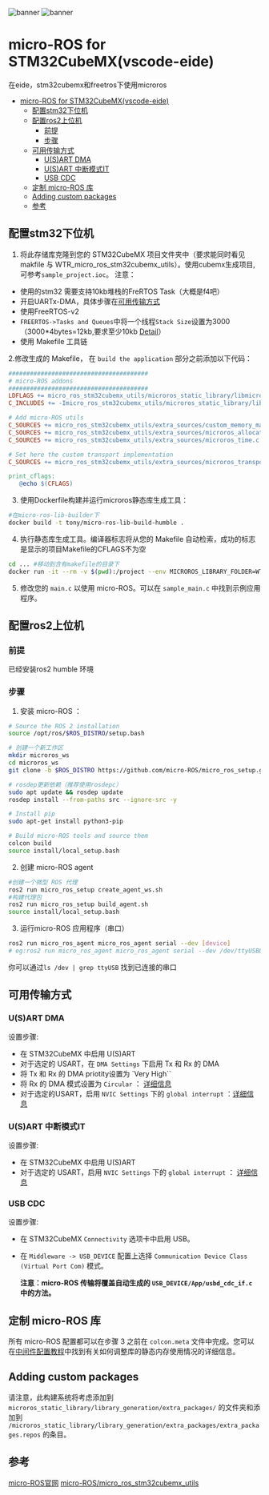 ![banner](.images/banner-dark-theme.png#gh-dark-mode-only)
![banner](.images/banner-light-theme.png#gh-light-mode-only)

# micro-ROS for STM32CubeMX(vscode-eide)

在eide，stm32cubemx和freetros下使用microros

- [micro-ROS for STM32CubeMX(vscode-eide)](#micro-ros-for-stm32cubemxvscode-eide)
  - [配置stm32下位机](#配置stm32下位机)
  - [配置ros2上位机](#配置ros2上位机)
    - [前提](#前提)
    - [步骤](#步骤)
  - [可用传输方式](#可用传输方式)
    - [U(S)ART DMA](#usart-dma)
    - [U(S)ART  中断模式IT](#usart--中断模式it)
    - [USB CDC](#usb-cdc)
  - [定制 micro-ROS 库](#定制-micro-ros-库)
  - [Adding custom packages](#adding-custom-packages)
  - [参考](#参考)

## 配置stm32下位机

1. 将此存储库克隆到您的 STM32CubeMX 项目文件夹中（要求能同时看见makfile 与 WTR_micro_ros_stm32cubemx_utils）。使用cubemx生成项目,可参考`sample_project.ioc`。 
注意：
* 使用的stm32 需要支持10kb堆栈的FreRTOS Task（大概是f4吧）
* 开启UARTx-DMA，具体步骤在[可用传输方式](#可用传输方式)
* 使用FreeRTOS-v2
* `FREERTOS->Tasks and Queues`中将一个线程`Stack Size`设置为3000（3000*4bytes=12kb,要求至少10kb [Detail](.images/Set_freertos_stack.jpg)）
* 使用  Makefile 工具链

2.修改生成的 Makefile， 在 `build the application` 部分之前添加以下代码：

   <!-- # Removing heap4 manager while being polite with STM32CubeMX
   TMPVAR := $(C_SOURCES)
   C_SOURCES := $(filter-out Middlewares/Third_Party/FreeRTOS/Source/portable/MemMang/heap_4.c, $(TMPVAR)) -->

   ```makefile
   #######################################
   # micro-ROS addons
   #######################################
   LDFLAGS += micro_ros_stm32cubemx_utils/microros_static_library/libmicroros/libmicroros.a
   C_INCLUDES += -Imicro_ros_stm32cubemx_utils/microros_static_library/libmicroros/microros_include

   # Add micro-ROS utils
   C_SOURCES += micro_ros_stm32cubemx_utils/extra_sources/custom_memory_manager.c
   C_SOURCES += micro_ros_stm32cubemx_utils/extra_sources/microros_allocators.c
   C_SOURCES += micro_ros_stm32cubemx_utils/extra_sources/microros_time.c

   # Set here the custom transport implementation
   C_SOURCES += micro_ros_stm32cubemx_utils/extra_sources/microros_transports/dma_transport.c

   print_cflags:
      @echo $(CFLAGS)
   ```

3. 使用Dockerfile构建并运行microros静态库生成工具：
```bash
#在micro-ros-lib-builder下
docker build -t tony/micro-ros-lib-build-humble .

```
4. 执行静态库生成工具。编译器标志将从您的 Makefile 自动检索，成功的标志是显示的项目Makefile的CFLAGS不为空
```bash
cd ... #移动到含有makefile的目录下
docker run -it --rm -v $(pwd):/project --env MICROROS_LIBRARY_FOLDER=WTR_micro_ros_stm32cubemx_utils/microros_static_library tony/micro-ros-lib-build-humble 
```
5. 修改您的 `main.c` 以使用 micro-ROS。可以在 `sample_main.c` 中找到示例应用程序。
## 配置ros2上位机
### 前提
已经安装ros2 humble 环境
### 步骤
1. 安装 micro-ROS ：
```bash
# Source the ROS 2 installation
source /opt/ros/$ROS_DISTRO/setup.bash

# 创建一个新工作区
mkdir microros_ws
cd microros_ws
git clone -b $ROS_DISTRO https://github.com/micro-ROS/micro_ros_setup.git src/micro_ros_setup

# rosdep更新依赖（推荐使用rosdepc）
sudo apt update && rosdep update
rosdep install --from-paths src --ignore-src -y

# Install pip
sudo apt-get install python3-pip

# Build micro-ROS tools and source them
colcon build
source install/local_setup.bash
```
2. 创建 micro-ROS agent
```bash
#创建一个微型 ROS 代理
ros2 run micro_ros_setup create_agent_ws.sh
#构建代理包
ros2 run micro_ros_setup build_agent.sh
source install/local_setup.bash

```
3. 运行micro-ROS 应用程序（串口）
```bash
ros2 run micro_ros_agent micro_ros_agent serial --dev [device]
# eg:ros2 run micro_ros_agent micro_ros_agent serial --dev /dev/ttyUSB0
```
你可以通过`ls /dev | grep ttyUSB` 找到已连接的串口

## 可用传输方式

### U(S)ART DMA

设置步骤:
   - 在 STM32CubeMX 中启用 U(S)ART
   - 对于选定的 USART，在 `DMA Settings` 下启用 Tx 和 Rx 的 DMA
   - 将 Tx 和 Rx 的 DMA priotity设置为 `Very High``
   - 将 Rx 的 DMA 模式设置为 `Circular` ： [详细信息](.images/Set_UART_DMA1.jpg)
   - 对于选定的USART，启用 `NVIC Settings` 下的 `global interrupt` ：[详细信息](.images/Set_UART_DMA_2.jpg)

### U(S)ART  中断模式IT

设置步骤:
   - 在 STM32CubeMX 中启用 U(S)ART
   - 对于选定的 USART，启用 `NVIC Settings` 下的 `global interrupt` ： [详细信息](.images/Set_UART_IT.jpg)

### USB CDC

设置步骤:
   - 在 STM32CubeMX `Connectivity` 选项卡中启用 USB。
   - 在 `Middleware -> USB_DEVICE` 配置上选择 `Communication Device Class (Virtual Port Com)` 模式。

      **注意：micro-ROS 传输将覆盖自动生成的 `USB_DEVICE/App/usbd_cdc_if.c` 中的方法。**

## 定制 micro-ROS 库

所有 micro-ROS 配置都可以在步骤 3 之前在 `colcon.meta` 文件中完成。您可以在[中间件配置教程](https://micro.ros.org/docs/tutorials/advanced/microxrcedds_rmw_configuration/)中找到有关如何调整库的静态内存使用情况的详细信息。

## Adding custom packages

请注意，此构建系统将考虑添加到 `microros_static_library/library_generation/extra_packages/` 的文件夹和添加到 `/microros_static_library/library_generation/extra_packages/extra_packages.repos` 的条目。

## 参考
[micro-ROS官网](https://micro.ros.org/docs/tutorials/core/overview/)
[micro-ROS/micro_ros_stm32cubemx_utils](https://github.com/micro-ROS/micro_ros_stm32cubemx_utils)


